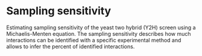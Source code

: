 # Sampling sensitivity

Estimating sampling sensitivity of the yeast two hybrid (Y2H) screen using a Michaelis-Menten equation. The sampling sensitivity describes how much interactions can be identified with a specific experimental method and allows to infer the percent of identified interactions. 
